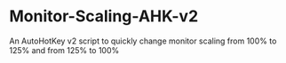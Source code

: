 # Monitor-Scaling-AHK-v2
An AutoHotKey v2 script to quickly change monitor scaling from 100% to 125% and from 125% to 100%
